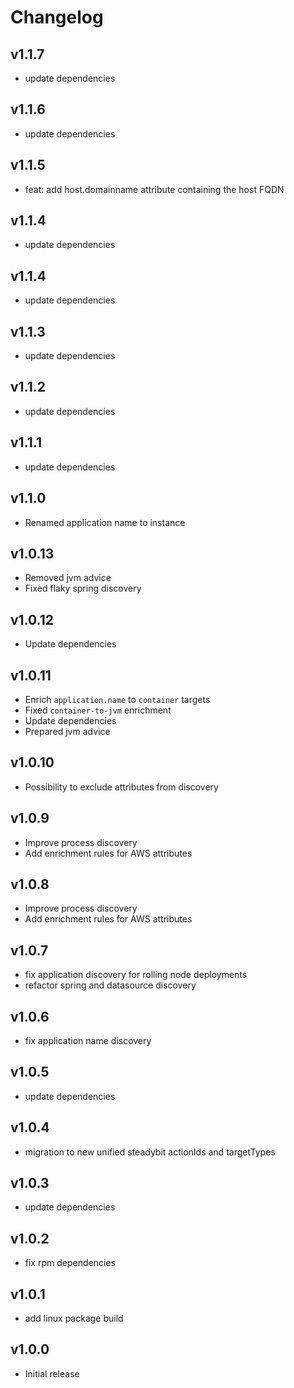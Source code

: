 # Changelog

## v1.1.7

- update dependencies

## v1.1.6

- update dependencies

## v1.1.5

- feat: add host.domainname attribute containing the host FQDN

## v1.1.4

- update dependencies

## v1.1.4

- update dependencies

## v1.1.3

- update dependencies

## v1.1.2

- update dependencies

## v1.1.1

- update dependencies

## v1.1.0

- Renamed application name to instance

## v1.0.13

- Removed jvm advice
- Fixed flaky spring discovery

## v1.0.12

- Update dependencies

## v1.0.11

- Enrich `application.name` to `container` targets
- Fixed `container-to-jvm` enrichment
- Update dependencies
- Prepared jvm advice

## v1.0.10

- Possibility to exclude attributes from discovery

## v1.0.9

- Improve process discovery
- Add enrichment rules for AWS attributes

## v1.0.8

- Improve process discovery
- Add enrichment rules for AWS attributes

## v1.0.7

- fix application discovery for rolling node deployments
- refactor spring and datasource discovery

## v1.0.6

- fix application name discovery

## v1.0.5

- update dependencies

## v1.0.4

- migration to new unified steadybit actionIds and targetTypes

## v1.0.3

- update dependencies

## v1.0.2

 - fix rpm dependencies

## v1.0.1

 - add linux package build

## v1.0.0

 - Initial release
